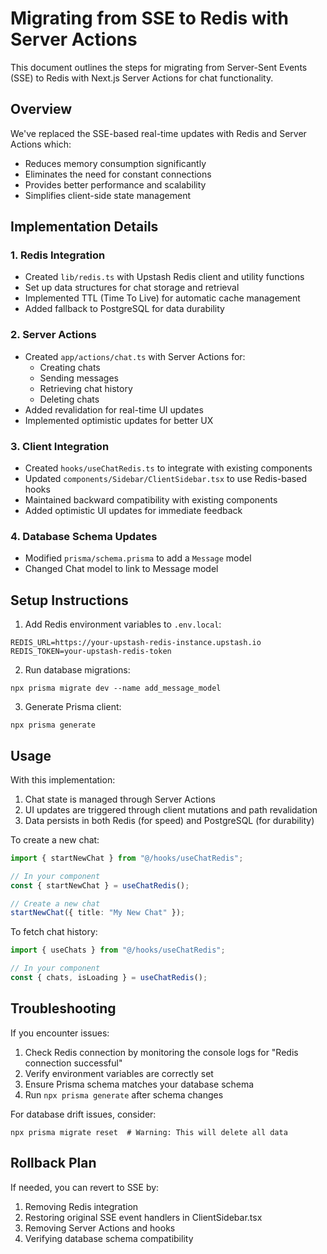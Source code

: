 # Migrating from SSE to Redis with Server Actions

This document outlines the steps for migrating from Server-Sent Events (SSE) to Redis with Next.js Server Actions for chat functionality.

## Overview

We've replaced the SSE-based real-time updates with Redis and Server Actions which:

- Reduces memory consumption significantly
- Eliminates the need for constant connections
- Provides better performance and scalability
- Simplifies client-side state management

## Implementation Details

### 1. Redis Integration

- Created `lib/redis.ts` with Upstash Redis client and utility functions
- Set up data structures for chat storage and retrieval
- Implemented TTL (Time To Live) for automatic cache management
- Added fallback to PostgreSQL for data durability

### 2. Server Actions

- Created `app/actions/chat.ts` with Server Actions for:
  - Creating chats
  - Sending messages
  - Retrieving chat history
  - Deleting chats
- Added revalidation for real-time UI updates
- Implemented optimistic updates for better UX

### 3. Client Integration

- Created `hooks/useChatRedis.ts` to integrate with existing components
- Updated `components/Sidebar/ClientSidebar.tsx` to use Redis-based hooks
- Maintained backward compatibility with existing components
- Added optimistic UI updates for immediate feedback

### 4. Database Schema Updates

- Modified `prisma/schema.prisma` to add a `Message` model
- Changed Chat model to link to Message model

## Setup Instructions

1. Add Redis environment variables to `.env.local`:

```
REDIS_URL=https://your-upstash-redis-instance.upstash.io
REDIS_TOKEN=your-upstash-redis-token
```

2. Run database migrations:

```
npx prisma migrate dev --name add_message_model
```

3. Generate Prisma client:

```
npx prisma generate
```

## Usage

With this implementation:

1. Chat state is managed through Server Actions
2. UI updates are triggered through client mutations and path revalidation
3. Data persists in both Redis (for speed) and PostgreSQL (for durability)

To create a new chat:

```typescript
import { startNewChat } from "@/hooks/useChatRedis";

// In your component
const { startNewChat } = useChatRedis();

// Create a new chat
startNewChat({ title: "My New Chat" });
```

To fetch chat history:

```typescript
import { useChats } from "@/hooks/useChatRedis";

// In your component
const { chats, isLoading } = useChatRedis();
```

## Troubleshooting

If you encounter issues:

1. Check Redis connection by monitoring the console logs for "Redis connection successful"
2. Verify environment variables are correctly set
3. Ensure Prisma schema matches your database schema
4. Run `npx prisma generate` after schema changes

For database drift issues, consider:

```
npx prisma migrate reset  # Warning: This will delete all data
```

## Rollback Plan

If needed, you can revert to SSE by:

1. Removing Redis integration
2. Restoring original SSE event handlers in ClientSidebar.tsx
3. Removing Server Actions and hooks
4. Verifying database schema compatibility
